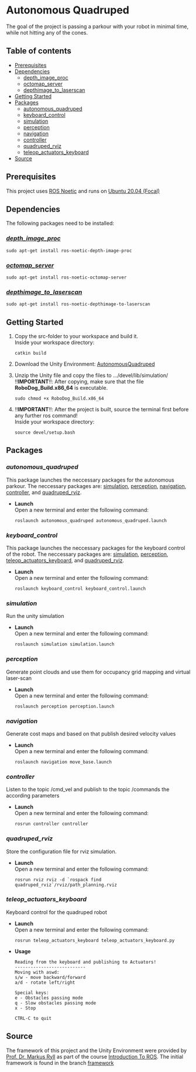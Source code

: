 # Autonomous Quadruped 
The goal of the project is passing a parkour with your robot in minimal time, while not hitting any of the cones.

## Table of contents 
* [Prerequisites](#prerequisites)
* [Dependencies](#dependencies)
  * [depth_image_proc](#depth_image_proc)
  * [octomap_server](#octomap_server)
  * [depthimage_to_laserscan](#depthimage_to_laserscan)
* [Getting Started](#getting-started)
* [Packages](#packages)
  * [autonomous_quadruped](#autonomous_quadruped)
  * [keyboard_control](#keyboard_control)
  * [simulation](#simulation)
  * [perception](#perception)
  * [navigation](#navigation)
  * [controller](#controller)
  * [quadruped_rviz](#quadruped_rviz)
  * [teleop_actuators_keyboard](#teleop_actuators_keyboard)
* [Source](#source)

## Prerequisites
This project uses [ROS Noetic](http://wiki.ros.org/noetic/Installation/Ubuntu) and runs on [Ubuntu 20.04 (Focal)](https://releases.ubuntu.com/focal/)

## Dependencies
The following packages need to be installed:
### [_depth_image_proc_](http://wiki.ros.org/depth_image_proc)

  ````
  sudo apt-get install ros-noetic-depth-image-proc
  ````
### [_octomap_server_](http://wiki.ros.org/octomap_server)
  ````
  sudo apt-get install ros-noetic-octomap-server
  ````
### [_depthimage_to_laserscan_](http://wiki.ros.org/depthimage_to_laserscan)
  ````
  sudo apt-get install ros-noetic-depthimage-to-laserscan
  ````

## Getting Started
1. Copy the src-folder to your workspace and build it. </br>
   Inside your workspace directory:
   ````
   catkin build
   ````
3. Download the Unity Environment: [AutonomousQuadruped](https://www.dropbox.com/scl/fi/ur7qtlxuc4q75zl5jgfi8/AutonomousQuadruped.zip?rlkey=9973zkjr8mfln7c2cmrgts19b&st=09o0mxjm&dl=0)
4. Unzip the Unity file and copy the files to .../devel/lib/simulation/ </br>
   ‼️**IMPORTANT**‼️: After copying, make sure that the file **RoboDog_Build.x86_64** is executable. 
   ````
   sudo chmod +x RoboDog_Build.x86_64
   ````
5. ‼️**IMPORTANT**‼️: After the project is built, source the terminal first before any further ros command!  
Inside your workspace directory:
   
    ````
    source devel/setup.bash
    ````

## Packages
### _autonomous_quadruped_
This package launches the neccessary packages for the autonomous parkour. The neccessary packages are: [simulation](#simulation), [perception](#perception), [navigation](#navigation), [controller](#controller), and [quadruped_rviz](#quadruped_rviz).
* **Launch**  
   Open a new terminal and enter the following command:
   ````
   roslaunch autonomous_quadruped autonomous_quadruped.launch
   ````

### _keyboard_control_
This package launches the neccessary packages for the keyboard control of the robot. The neccessary packages are: [simulation](#simulation), [perception](#perception), [teleop_actuators_keyboard](#teleop_actuators_keyboard), and [quadruped_rviz](#quadruped_rviz).
* **Launch**  
   Open a new terminal and enter the following command:
   ````
   roslaunch keyboard_control keyboard_control.launch
   ````

### _simulation_
Run the unity simulation
* **Launch**  
   Open a new terminal and enter the following command:
   ````
   roslaunch simulation simulation.launch
   ````

### _perception_
Generate point clouds and use them for occupancy grid mapping and virtual laser-scan
* **Launch**  
   Open a new terminal and enter the following command:
   ````
   roslaunch perception perception.launch
   ````

### _navigation_
Generate cost maps and based on that publish desired velocity values
* **Launch**  
   Open a new terminal and enter the following command:
   ````
   roslaunch navigation move_base.launch
   ````

### _controller_
Listen to the topic /cmd_vel and publish to the topic /commands the according parameters
* **Launch**  
   Open a new terminal and enter the following command:
   ````
   rosrun controller controller
   ````

### _quadruped_rviz_
Store the configuration file for rviz simulation.
* **Launch**  
   Open a new terminal and enter the following command:
   ```
   rosrun rviz rviz -d `rospack find quadruped_rviz`/rviz/path_planning.rviz
   ```

### _teleop_actuators_keyboard_
Keyboard control for the quadruped robot
* **Launch**  
   Open a new terminal and enter the following command:
   ```
   rosrun teleop_actuators_keyboard teleop_actuators_keyboard.py
   ```
* **Usage**
   ````
   Reading from the keyboard and publishing to Actuators!
   ---------------------------
   Moving with aswd:
   s/w - move backward/forward
   a/d - rotate left/right
   
   Special keys:
   e - Obstacles passing mode
   q - Slow obstacles passing mode
   x - Stop
   
   CTRL-C to quit
   ````

## Source
The framework of this project and the Unity Environment were provided by [Prof. Dr. Markus Ryll](https://www.professoren.tum.de/ryll-markus) as part of the course [Introduction To ROS](https://www.moodle.tum.de/course/info.php?id=88252). The initial framework is found in the branch [framework](https://github.com/lagessiehcs/autonomous-quadruped/tree/framework)
